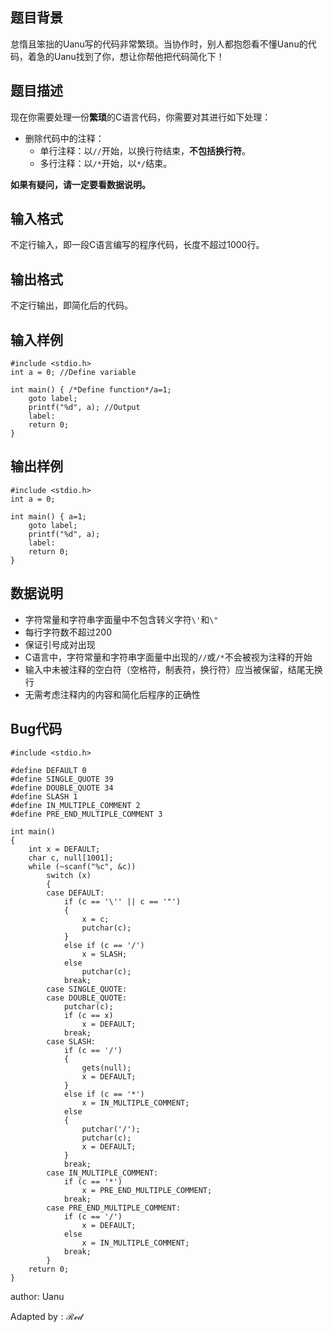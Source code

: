 ## 题目背景

怠惰且笨拙的Uanu写的代码非常繁琐。当协作时，别人都抱怨看不懂Uanu的代码，着急的Uanu找到了你，想让你帮他把代码简化下！

## 题目描述

现在你需要处理一份**繁琐**的C语言代码，你需要对其进行如下处理：

*   删除代码中的注释：
    *   单行注释：以`//`开始，以换行符结束，**不包括换行符**。
    *   多行注释：以`/*`开始，以`*/`结束。

**如果有疑问，请一定要看数据说明。**

## 输入格式

不定行输入，即一段C语言编写的程序代码，长度不超过1000行。

## 输出格式
不定行输出，即简化后的代码。

## 输入样例


    #include <stdio.h>
    int a = 0; //Define variable
    
    int main() { /*Define function*/a=1;
        goto label;
    	printf("%d", a); //Output
        label:
    	return 0;
    }


## 输出样例

    #include <stdio.h>
    int a = 0; 
    
    int main() { a=1;
        goto label;
    	printf("%d", a); 
        label:
    	return 0;
    }

## 数据说明

*   字符常量和字符串字面量中不包含转义字符`\'`和`\"`
*   每行字符数不超过200
*   保证引号成对出现
*   C语言中，字符常量和字符串字面量中出现的`//`或`/*`不会被视为注释的开始
*   输入中未被注释的空白符（空格符，制表符，换行符）应当被保留，结尾无换行
*   无需考虑注释内的内容和简化后程序的正确性

## Bug代码

    #include <stdio.h>

    #define DEFAULT 0
    #define SINGLE_QUOTE 39
    #define DOUBLE_QUOTE 34
    #define SLASH 1
    #define IN_MULTIPLE_COMMENT 2
    #define PRE_END_MULTIPLE_COMMENT 3

    int main()
    {
        int x = DEFAULT;
        char c, null[1001];
        while (~scanf("%c", &c))
            switch (x)
            {
            case DEFAULT:
                if (c == '\'' || c == '"')
                {
                    x = c;
                    putchar(c);
                }
                else if (c == '/')
                    x = SLASH;
                else
                    putchar(c);
                break;
            case SINGLE_QUOTE:
            case DOUBLE_QUOTE:
                putchar(c);
                if (c == x)
                    x = DEFAULT;
                break;
            case SLASH:
                if (c == '/')
                {
                    gets(null);
                    x = DEFAULT;
                }
                else if (c == '*')
                    x = IN_MULTIPLE_COMMENT;
                else
                {
                    putchar('/');
                    putchar(c);
                    x = DEFAULT;
                }
                break;
            case IN_MULTIPLE_COMMENT:
                if (c == '*')
                    x = PRE_END_MULTIPLE_COMMENT;
                break;
            case PRE_END_MULTIPLE_COMMENT:
                if (c == '/')
                    x = DEFAULT;
                else
                    x = IN_MULTIPLE_COMMENT;
                break;
            }
        return 0;
    }

author: Uanu

$\text{Adapted by}:\mathcal{Red}$